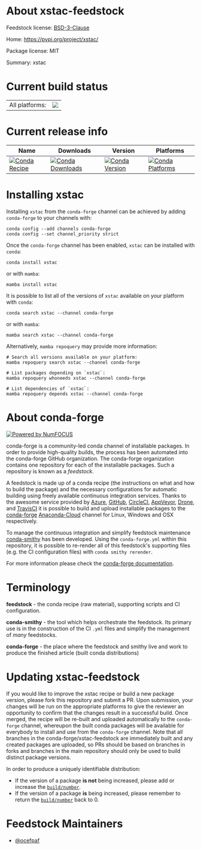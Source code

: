 About xstac-feedstock
=====================

Feedstock license: [BSD-3-Clause](https://github.com/conda-forge/xstac-feedstock/blob/main/LICENSE.txt)

Home: https://pypi.org/project/xstac/

Package license: MIT

Summary: xstac

Current build status
====================


<table><tr><td>All platforms:</td>
    <td>
      <a href="https://dev.azure.com/conda-forge/feedstock-builds/_build/latest?definitionId=17283&branchName=main">
        <img src="https://dev.azure.com/conda-forge/feedstock-builds/_apis/build/status/xstac-feedstock?branchName=main">
      </a>
    </td>
  </tr>
</table>

Current release info
====================

| Name | Downloads | Version | Platforms |
| --- | --- | --- | --- |
| [![Conda Recipe](https://img.shields.io/badge/recipe-xstac-green.svg)](https://anaconda.org/conda-forge/xstac) | [![Conda Downloads](https://img.shields.io/conda/dn/conda-forge/xstac.svg)](https://anaconda.org/conda-forge/xstac) | [![Conda Version](https://img.shields.io/conda/vn/conda-forge/xstac.svg)](https://anaconda.org/conda-forge/xstac) | [![Conda Platforms](https://img.shields.io/conda/pn/conda-forge/xstac.svg)](https://anaconda.org/conda-forge/xstac) |

Installing xstac
================

Installing `xstac` from the `conda-forge` channel can be achieved by adding `conda-forge` to your channels with:

```
conda config --add channels conda-forge
conda config --set channel_priority strict
```

Once the `conda-forge` channel has been enabled, `xstac` can be installed with `conda`:

```
conda install xstac
```

or with `mamba`:

```
mamba install xstac
```

It is possible to list all of the versions of `xstac` available on your platform with `conda`:

```
conda search xstac --channel conda-forge
```

or with `mamba`:

```
mamba search xstac --channel conda-forge
```

Alternatively, `mamba repoquery` may provide more information:

```
# Search all versions available on your platform:
mamba repoquery search xstac --channel conda-forge

# List packages depending on `xstac`:
mamba repoquery whoneeds xstac --channel conda-forge

# List dependencies of `xstac`:
mamba repoquery depends xstac --channel conda-forge
```


About conda-forge
=================

[![Powered by
NumFOCUS](https://img.shields.io/badge/powered%20by-NumFOCUS-orange.svg?style=flat&colorA=E1523D&colorB=007D8A)](https://numfocus.org)

conda-forge is a community-led conda channel of installable packages.
In order to provide high-quality builds, the process has been automated into the
conda-forge GitHub organization. The conda-forge organization contains one repository
for each of the installable packages. Such a repository is known as a *feedstock*.

A feedstock is made up of a conda recipe (the instructions on what and how to build
the package) and the necessary configurations for automatic building using freely
available continuous integration services. Thanks to the awesome service provided by
[Azure](https://azure.microsoft.com/en-us/services/devops/), [GitHub](https://github.com/),
[CircleCI](https://circleci.com/), [AppVeyor](https://www.appveyor.com/),
[Drone](https://cloud.drone.io/welcome), and [TravisCI](https://travis-ci.com/)
it is possible to build and upload installable packages to the
[conda-forge](https://anaconda.org/conda-forge) [Anaconda-Cloud](https://anaconda.org/)
channel for Linux, Windows and OSX respectively.

To manage the continuous integration and simplify feedstock maintenance
[conda-smithy](https://github.com/conda-forge/conda-smithy) has been developed.
Using the ``conda-forge.yml`` within this repository, it is possible to re-render all of
this feedstock's supporting files (e.g. the CI configuration files) with ``conda smithy rerender``.

For more information please check the [conda-forge documentation](https://conda-forge.org/docs/).

Terminology
===========

**feedstock** - the conda recipe (raw material), supporting scripts and CI configuration.

**conda-smithy** - the tool which helps orchestrate the feedstock.
                   Its primary use is in the construction of the CI ``.yml`` files
                   and simplify the management of *many* feedstocks.

**conda-forge** - the place where the feedstock and smithy live and work to
                  produce the finished article (built conda distributions)


Updating xstac-feedstock
========================

If you would like to improve the xstac recipe or build a new
package version, please fork this repository and submit a PR. Upon submission,
your changes will be run on the appropriate platforms to give the reviewer an
opportunity to confirm that the changes result in a successful build. Once
merged, the recipe will be re-built and uploaded automatically to the
`conda-forge` channel, whereupon the built conda packages will be available for
everybody to install and use from the `conda-forge` channel.
Note that all branches in the conda-forge/xstac-feedstock are
immediately built and any created packages are uploaded, so PRs should be based
on branches in forks and branches in the main repository should only be used to
build distinct package versions.

In order to produce a uniquely identifiable distribution:
 * If the version of a package **is not** being increased, please add or increase
   the [``build/number``](https://docs.conda.io/projects/conda-build/en/latest/resources/define-metadata.html#build-number-and-string).
 * If the version of a package **is** being increased, please remember to return
   the [``build/number``](https://docs.conda.io/projects/conda-build/en/latest/resources/define-metadata.html#build-number-and-string)
   back to 0.

Feedstock Maintainers
=====================

* [@ocefpaf](https://github.com/ocefpaf/)


